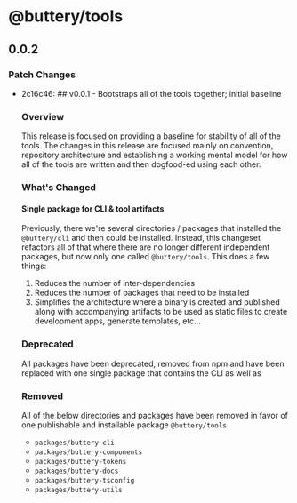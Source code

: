 # @buttery/tools

## 0.0.2

### Patch Changes

- 2c16c46: ## v0.0.1 - Bootstraps all of the tools together; initial baseline

  ### Overview

  This release is focused on providing a baseline for stability of all of the tools. The changes in this release are focused mainly on convention, repository architecture and establishing a working mental model for how all of the tools are written and then dogfood-ed using each other.

  ### What's Changed

  #### Single package for CLI & tool artifacts

  Previously, there we're several directories / packages that installed the `@buttery/cli` and then could be installed. Instead, this changeset refactors all of that where there are no longer different independent packages, but now only one called `@buttery/tools`. This does a few things:

  1. Reduces the number of inter-dependencies
  2. Reduces the number of packages that need to be installed
  3. Simplifies the architecture where a binary is created and published along with accompanying artifacts to be used as static files to create development apps, generate templates, etc...

  ### Deprecated

  All packages have been deprecated, removed from npm and have been replaced with one single package that contains the CLI as well as

  ### Removed

  All of the below directories and packages have been removed in favor of one publishable and installable package `@buttery/tools`

  - `packages/buttery-cli`
  - `packages/buttery-components`
  - `packages/buttery-tokens`
  - `packages/buttery-docs`
  - `packages/buttery-tsconfig`
  - `packages/buttery-utils`
